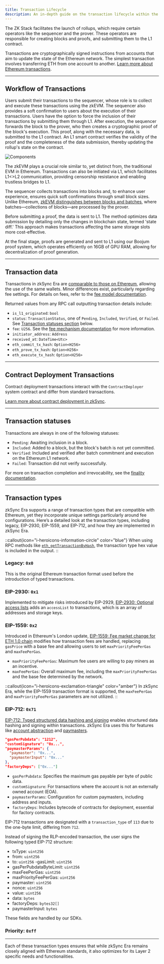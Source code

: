 ```yaml
---
title: Transaction Lifecycle
description: An in-depth guide on the transaction lifecycle within the ZK Stack, explaining the roles of the sequencer and prover, and detailing the transaction statuses and types in zkSync Era.
---
```


The ZK Stack facilitates the launch of rollups, which require certain operators like the sequencer and the prover.
These operators are responsible for creating blocks and proofs, and submitting them to the L1 contract.

Transactions are cryptographically signed instructions from accounts that aim to update the state of the Ethereum network.
The simplest transaction involves transferring ETH from one account to another.
[Learn more about Ethereum transactions](https://ethereum.org/en/developers/docs/transactions/).

---
## Workflow of Transactions

Users submit their transactions to the sequencer, whose role is to collect and execute these transactions using the zkEVM.
The sequencer also provides a soft confirmation to users about the execution of their transactions.
Users have the option to force the inclusion of their transactions by submitting them through L1.
After execution, the sequencer forwards the block to the prover, who then creates a cryptographic proof of the block's execution.
This proof, along with the necessary data, is submitted to the L1 contract.
An L1 smart contract verifies the validity of the proof and the completeness of the data submission, thereby updating the rollup's state on the contract.

![Components](/images/zk-stack/l2-components.png)

The zkEVM plays a crucial role similar to, yet distinct from, the traditional EVM in Ethereum.
Transactions can also be initiated via L1, which facilitates L1<>L2 communication, providing censorship resistance and enabling trustless bridges to L1.

The sequencer collects transactions into blocks and, to enhance user experience, ensures quick soft confirmations through small block sizes.
Unlike Ethereum, [zkEVM distinguishes between blocks and batches](blocks#batch-vs-block-vs-transaction),
where batches—collections of blocks—are processed by the prover.

Before submitting a proof, the data is sent to L1.
The method optimizes data submission by detailing only the changes in blockchain state, termed 'state diff.'
This approach makes transactions affecting the same storage slots more cost-effective.

At the final stage, proofs are generated and sent to L1 using our Boojum proof system,
which operates efficiently on 16GB of GPU RAM, allowing for decentralization of proof generation.

---
## Transaction data

Transactions in zkSync Era are [comparable to those on Ethereum](https://ethereum.org/en/developers/docs/transactions/),
allowing the use of the same wallets.
Minor differences exist, particularly regarding fee settings.
For details on fees, refer to the [fee model documentation](/zk-stack/concepts/fee-mechanism).

Returned values from any RPC call outputting transaction details include:

- `is_l1_originated`: `bool`
- `status`: `TransactionStatus`, one of `Pending`, `Included`, `Verified`, or `Failed`. See [Transaction statuses section](#transaction-statuses) below.
- `fee`: `U256`. See the [fee mechanism documentation](/zk-stack/concepts/fee-mechanism) for more information.
- `initiator_address`: `Address`
- `received_at`: `DateTime<Utc>`
- `eth_commit_tx_hash`: `Option<H256>`
- `eth_prove_tx_hash`: `Option<H256>`
- `eth_execute_tx_hash`: `Option<H256>`

---
## Contract Deployment Transactions

Contract deployment transactions interact with the `ContractDeployer` system contract and differ from standard transactions.

[Learn more about contract deployment in zkSync](/build/developer-reference/ethereum-differences/contract-deployment).

---
## Transaction statuses

Transactions are always in one of the following statuses:

- `Pending`: Awaiting inclusion in a block.
- `Included`: Added to a block, but the block's batch is not yet committed.
- `Verified`: Included and verified after batch commitment and execution on the Ethereum L1 network.
- `Failed`: Transaction did not verify successfully.

For more on transaction completion and irrevocability, see the [finality documentation](finality).

---
## Transaction types

zkSync Era supports a range of transaction types that are compatible with Ethereum,
yet they incorporate unique settings particularly around fee configurations.
Here’s a detailed look at the transaction types,
including legacy, EIP-2930, EIP-1559, and EIP-712, and how they are implemented in zkSync Era.

::callout{icon="i-heroicons-information-circle" color="blue"}
When using RPC methods like [`eth_getTransactionByHash`](https://ethereum.github.io/execution-apis/api-documentation/),
the transaction type hex value is included in the output.
::

### Legacy: `0x0`

This is the original Ethereum transaction format used before the introduction of typed transactions.

### EIP-2930: `0x1`

Implemented to mitigate risks introduced by EIP-2929, [EIP-2930: Optional access lists](https://eips.ethereum.org/EIPS/eip-2930)
adds an `accessList` to transactions, which is an array of addresses and storage keys.

### EIP-1559: `0x2`

Introduced in Ethereum's London update, [EIP-1559: Fee market change for ETH 1.0 chain](https://eips.ethereum.org/EIPS/eip-1559)
modifies how transaction fees are handled, replacing `gasPrice` with a base fee and allowing users to set `maxPriorityFeePerGas` and `maxFeePerGas`.

- `maxPriorityFeePerGas`: Maximum fee users are willing to pay miners as an incentive.
- `maxFeePerGas`: Overall maximum fee, including the `maxPriorityFeePerGas` and the base fee determined by the network.

::callout{icon="i-heroicons-exclamation-triangle" color="amber"}
In zkSync Era, while the EIP-1559 transaction format is supported, the `maxFeePerGas` and `maxPriorityFeePerGas` parameters are not utilized.
::

### EIP-712: `0x71`

[EIP-712: Typed structured data hashing and signing](https://eips.ethereum.org/EIPS/eip-712)
enables structured data hashing and signing within transactions.
zkSync Era uses this for features like [account abstraction](/build/developer-reference/account-abstraction) and [paymasters](/build/developer-reference/account-abstraction/paymasters).

```json
"gasPerPubdata": "1212",
"customSignature": "0x...",
"paymasterParams": {
  "paymaster": "0x...",
  "paymasterInput": "0x..."
},
"factoryDeps": ["0x..."]
```

- `gasPerPubdata`: Specifies the maximum gas payable per byte of public data.
- `customSignature`: For transactions where the account is not an externally owned account (EOA).
- `paymasterParams`: Configuration for custom paymasters, including address and inputs.
- `factoryDeps`: Includes bytecode of contracts for deployment, essential for factory contracts.

EIP-712 transactions are designated with a `transaction_type` of `113` due to the one-byte limit, differing from `712`.

Instead of signing the RLP-encoded transaction, the user signs the following typed EIP-712 structure:

- txType: `uint256`
- from: `uint256`
- to: `uint256`
-gasLimit: `uint256`
- gasPerPubdataByteLimit: `uint256`
- maxFeePerGas: `uint256`
- maxPriorityFeePerGas: `uint256`
- paymaster: `uint256`
- nonce: `uint256`
- value: `uint256`
- data: `bytes`
- factoryDeps: `bytes32[]`
- paymasterInput: `bytes`

These fields are handled by our SDKs.

### Priority: `0xff`

<!-- TODO: @itsacoyote update link -->
<!-- This transaction type is specific to zkSync Era and is used for [L1 to L2 transactions](../../build/tutorials/how-to/send-transaction-l1-l2.md), -->
<!-- highlighting the unique multi-layer interaction that does not exist on Ethereum L1. -->

---

Each of these transaction types ensures that while zkSync Era remains closely aligned with Ethereum standards,
it also optimizes for its Layer 2 specific needs and functionalities.
